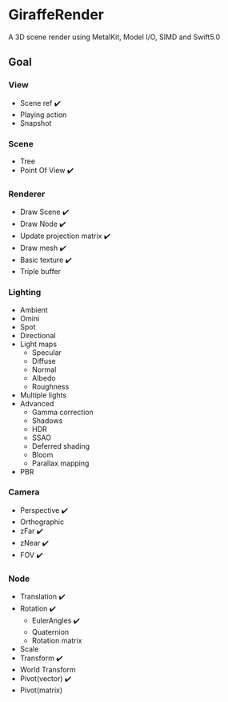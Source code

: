 # GiraffeRender
A 3D scene render using MetalKit, Model I/O, SIMD and Swift5.0

## Goal
### View
+ Scene ref :heavy_check_mark:
+ Playing action
+ Snapshot

### Scene
+ Tree
+ Point Of View :heavy_check_mark:
### Renderer
+ Draw Scene :heavy_check_mark:
+ Draw Node :heavy_check_mark:
+ Update projection matrix :heavy_check_mark:
+ Draw mesh :heavy_check_mark:
+ Basic texture :heavy_check_mark:
+ Triple buffer

### Lighting
+ Ambient
+ Omini
+ Spot
+ Directional
+ Light maps
  + Specular
  + Diffuse
  + Normal
  + Albedo
  + Roughness
+ Multiple lights
+ Advanced
  + Gamma correction
  + Shadows
  + HDR
  + SSAO
  + Deferred shading
  + Bloom
  + Parallax mapping
+ PBR
### Camera
+ Perspective :heavy_check_mark:
+ Orthographic
+ zFar :heavy_check_mark:
+ zNear :heavy_check_mark:
+ FOV :heavy_check_mark:

### Node
+ Translation :heavy_check_mark:
+ Rotation :heavy_check_mark:
  + EulerAngles :heavy_check_mark:
  + Quaternion
  + Rotation matrix
+ Scale
+ Transform :heavy_check_mark:
+ World Transform
+ Pivot(vector) :heavy_check_mark:
+ Pivot(matrix)
